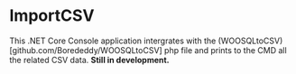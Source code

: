 # ImportCSV

This .NET Core Console application intergrates with the (WOOSQLtoCSV)[github.com/Borededdy/WOOSQLtoCSV] php file and prints to the CMD all the related CSV data.
**Still in development.**
